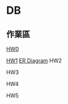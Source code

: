 # DB
## 作業區
[HW0](https://drive.google.com/file/d/16ICtMQfo1wek4Ll72vzD6suPTJ0gNqfw/view?usp=sharing)

[HW1](https://drive.google.com/file/d/1FdShDkamsgXhJztmLEUxttrFHRfS40Rm/view?usp=sharing)
[ER Diagram](https://gitmind.com/app/docs/fp0ul2ns)
HW2

HW3

HW4

HW5
